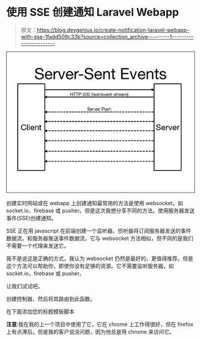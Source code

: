 # 使用 SSE 创建通知 Laravel Webapp

> 原文：<https://blog.devgenius.io/create-notification-laravel-webapp-with-sse-1fadd509c33b?source=collection_archive---------1----------------------->

![](img/d73656f496e9b32cd820e9b09295f48c.png)

创建实时网站或在 webapp 上创建通知最常用的方法是使用 websocket，如 socket.io、firebase 或 pusher。但是这次我想分享不同的方法。使用服务器发送事件(SSE)创建通知。

SSE 正在用 javascript 在前端创建一个监听器。侦听器将订阅服务器发送的事件数据流。和服务器推送事件数据流，它与 websocket 方法相似，但不同的是我们不需要一个代理来发送它。

我不是说这是正确的方式，我认为 websocket 仍然是最好的，更值得推荐。但是这个方法可以帮助你，即使你没有足够的资源。它不需要监听服务器，如 socket.io，firebase 或 pusher。

让我们试试吧。

创建控制器，然后将其路由到此函数。

在下面添加您的标题模板脚本

**注意**:我在我的上一个项目中使用了它，它在 chrome 上工作得很好，但在 firefox 上有点滞后。但是我的客户说没问题，因为他总是用 chrome 来访问它。